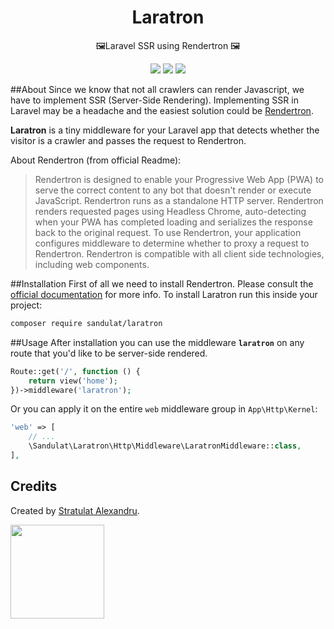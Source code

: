 <h1 align="center">Laratron</h1>
<p align="center">
🖼Laravel SSR using Rendertron 🖼
</p>
<p align="center">
<img src="https://img.shields.io/packagist/vpre/sandulat/laratron.svg">
<img src="https://img.shields.io/github/license/sandulat/laratron.svg">
<a href="https://twitter.com/intent/follow?screen_name=sandulat">
  <img src="https://img.shields.io/twitter/follow/sandulat.svg?style=social">
</a>
<p>

##About
Since we know that not all crawlers can render Javascript, we have to implement SSR (Server-Side Rendering). Implementing SSR in Laravel may be a headache and the easiest solution could be [Rendertron](https://github.com/GoogleChrome/rendertron).

**Laratron** is a tiny middleware for your Laravel app that detects whether the visitor is a crawler and passes the request to Rendertron.

About Rendertron (from official Readme):
> Rendertron is designed to enable your Progressive Web App (PWA) to serve the correct content to any bot that doesn't render or execute JavaScript. Rendertron runs as a standalone HTTP server. Rendertron renders requested pages using Headless Chrome, auto-detecting when your PWA has completed loading and serializes the response back to the original request. To use Rendertron, your application configures middleware to determine whether to proxy a request to Rendertron. Rendertron is compatible with all client side technologies, including web components.

##Installation
First of all we need to install Rendertron. Please consult the [official documentation](https://github.com/GoogleChrome/rendertron) for more info.
To install Laratron run this inside your project:
```bash
composer require sandulat/laratron
```

##Usage
After installation you can use the middleware **`laratron`** on any route that you'd like to be server-side rendered.

```php
Route::get('/', function () {
    return view('home');
})->middleware('laratron');
```

Or you can apply it on the entire `web` middleware group in `App\Http\Kernel`:
```php
'web' => [
    // ...
    \Sandulat\Laratron\Http\Middleware\LaratronMiddleware::class,
],
```

## Credits

Created by [Stratulat Alexandru](https://twitter.com/sandulat).

<a href="https://coltorapps.com/">
  <img src="https://coltorapps.com/images/logo_transparent.png" width="150px">
</a>
